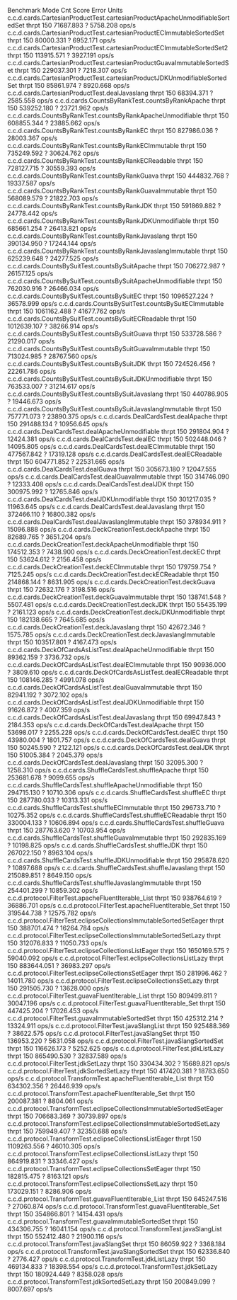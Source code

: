 Benchmark                                                                      Mode  Cnt        Score       Error  Units
c.c.d.cards.CartesianProductTest.cartesianProductApacheUnmodifiableSortedSet  thrpt  150    71687.893 ?  5758.208  ops/s
c.c.d.cards.CartesianProductTest.cartesianProductECImmutableSortedSet         thrpt  150    80000.331 ?  6952.171  ops/s
c.c.d.cards.CartesianProductTest.cartesianProductECImmutableSortedSet2        thrpt  150   113915.571 ?  3927.191  ops/s
c.c.d.cards.CartesianProductTest.cartesianProductGuavaImmutableSortedSet      thrpt  150   229037.301 ?  7218.307  ops/s
c.c.d.cards.CartesianProductTest.cartesianProductJDKUnmodifiableSortedSet     thrpt  150    85861.974 ?  8920.668  ops/s
c.c.d.cards.CartesianProductTest.dealJavaslang                                thrpt  150    68394.371 ?  2585.558  ops/s
c.c.d.cards.CountsByRankTest.countsByRankApache                               thrpt  150   539252.180 ? 23721.962  ops/s
c.c.d.cards.CountsByRankTest.countsByRankApacheUnmodifiable                   thrpt  150   608855.344 ? 23885.662  ops/s
c.c.d.cards.CountsByRankTest.countsByRankEC                                   thrpt  150   827986.036 ? 28003.367  ops/s
c.c.d.cards.CountsByRankTest.countsByRankECImmutable                          thrpt  150   735249.592 ? 30624.762  ops/s
c.c.d.cards.CountsByRankTest.countsByRankECReadable                           thrpt  150   728127.715 ? 30559.393  ops/s
c.c.d.cards.CountsByRankTest.countsByRankGuava                                thrpt  150   444832.768 ? 19337.587  ops/s
c.c.d.cards.CountsByRankTest.countsByRankGuavaImmutable                       thrpt  150   568089.579 ? 21822.703  ops/s
c.c.d.cards.CountsByRankTest.countsByRankJDK                                  thrpt  150   591869.882 ? 24778.442  ops/s
c.c.d.cards.CountsByRankTest.countsByRankJDKUnmodifiable                      thrpt  150   685661.254 ? 26413.821  ops/s
c.c.d.cards.CountsByRankTest.countsByRankJavaslang                            thrpt  150   390134.950 ? 17244.144  ops/s
c.c.d.cards.CountsByRankTest.countsByRankJavaslangImmutable                   thrpt  150   625239.648 ? 24277.525  ops/s
c.c.d.cards.CountsBySuitTest.countsBySuitApache                               thrpt  150   706272.987 ? 26157.125  ops/s
c.c.d.cards.CountsBySuitTest.countsBySuitApacheUnmodifiable                   thrpt  150   762030.916 ? 26466.034  ops/s
c.c.d.cards.CountsBySuitTest.countsBySuitEC                                   thrpt  150  1096527.224 ? 36578.999  ops/s
c.c.d.cards.CountsBySuitTest.countsBySuitECImmutable                          thrpt  150  1061162.488 ? 41677.762  ops/s
c.c.d.cards.CountsBySuitTest.countsBySuitECReadable                           thrpt  150  1012639.107 ? 38266.914  ops/s
c.c.d.cards.CountsBySuitTest.countsBySuitGuava                                thrpt  150   533728.586 ? 21290.017  ops/s
c.c.d.cards.CountsBySuitTest.countsBySuitGuavaImmutable                       thrpt  150   713024.985 ? 28767.560  ops/s
c.c.d.cards.CountsBySuitTest.countsBySuitJDK                                  thrpt  150   724526.456 ? 22261.786  ops/s
c.c.d.cards.CountsBySuitTest.countsBySuitJDKUnmodifiable                      thrpt  150   763533.007 ? 31214.617  ops/s
c.c.d.cards.CountsBySuitTest.countsBySuitJavaslang                            thrpt  150   440786.905 ? 19446.673  ops/s
c.c.d.cards.CountsBySuitTest.countsBySuitJavaslangImmutable                   thrpt  150   757771.073 ? 23890.375  ops/s
c.c.d.cards.DealCardsTest.dealApache                                          thrpt  150   291488.134 ? 10956.645  ops/s
c.c.d.cards.DealCardsTest.dealApacheUnmodifiable                              thrpt  150   291804.904 ? 12424.381  ops/s
c.c.d.cards.DealCardsTest.dealEC                                              thrpt  150   502448.046 ? 14095.805  ops/s
c.c.d.cards.DealCardsTest.dealECImmutable                                     thrpt  150   477567.842 ? 17319.128  ops/s
c.c.d.cards.DealCardsTest.dealECReadable                                      thrpt  150   604771.852 ? 22531.665  ops/s
c.c.d.cards.DealCardsTest.dealGuava                                           thrpt  150   305673.180 ? 12047.555  ops/s
c.c.d.cards.DealCardsTest.dealGuavaImmutable                                  thrpt  150   314746.090 ? 12333.408  ops/s
c.c.d.cards.DealCardsTest.dealJDK                                             thrpt  150   300975.992 ? 12765.846  ops/s
c.c.d.cards.DealCardsTest.dealJDKUnmodifiable                                 thrpt  150   301217.035 ? 11963.645  ops/s
c.c.d.cards.DealCardsTest.dealJavaslang                                       thrpt  150   372466.110 ? 16800.382  ops/s
c.c.d.cards.DealCardsTest.dealJavaslangImmutable                              thrpt  150   378934.911 ? 15096.888  ops/s
c.c.d.cards.DeckCreationTest.deckApache                                       thrpt  150    82689.765 ?  3651.204  ops/s
c.c.d.cards.DeckCreationTest.deckApacheUnmodifiable                           thrpt  150   174512.353 ?  7438.900  ops/s
c.c.d.cards.DeckCreationTest.deckEC                                           thrpt  150    53624.612 ?  2156.458  ops/s
c.c.d.cards.DeckCreationTest.deckECImmutable                                  thrpt  150   179759.754 ?  7125.245  ops/s
c.c.d.cards.DeckCreationTest.deckECReadable                                   thrpt  150   214868.144 ?  8631.905  ops/s
c.c.d.cards.DeckCreationTest.deckGuava                                        thrpt  150    72632.176 ?  3198.516  ops/s
c.c.d.cards.DeckCreationTest.deckGuavaImmutable                               thrpt  150   138741.548 ?  5507.481  ops/s
c.c.d.cards.DeckCreationTest.deckJDK                                          thrpt  150    55435.199 ?  2161.123  ops/s
c.c.d.cards.DeckCreationTest.deckJDKUnmodifiable                              thrpt  150   182138.665 ?  7645.685  ops/s
c.c.d.cards.DeckCreationTest.deckJavaslang                                    thrpt  150    42672.346 ?  1575.785  ops/s
c.c.d.cards.DeckCreationTest.deckJavaslangImmutable                           thrpt  150   103517.801 ?  4167.473  ops/s
c.c.d.cards.DeckOfCardsAsListTest.dealApacheUnmodifiable                      thrpt  150    89362.159 ?  3736.732  ops/s
c.c.d.cards.DeckOfCardsAsListTest.dealECImmutable                             thrpt  150    90936.000 ?  3809.610  ops/s
c.c.d.cards.DeckOfCardsAsListTest.dealECReadable                              thrpt  150   108146.285 ?  4991.078  ops/s
c.c.d.cards.DeckOfCardsAsListTest.dealGuavaImmutable                          thrpt  150    82941.192 ?  3072.102  ops/s
c.c.d.cards.DeckOfCardsAsListTest.dealJDKUnmodifiable                         thrpt  150    91626.872 ?  4007.359  ops/s
c.c.d.cards.DeckOfCardsAsListTest.dealJavaslang                               thrpt  150    69947.843 ?  2184.353  ops/s
c.c.d.cards.DeckOfCardsTest.dealApache                                        thrpt  150    53698.017 ?  2255.228  ops/s
c.c.d.cards.DeckOfCardsTest.dealEC                                            thrpt  150    43980.004 ?  1801.757  ops/s
c.c.d.cards.DeckOfCardsTest.dealGuava                                         thrpt  150    50245.590 ?  2122.121  ops/s
c.c.d.cards.DeckOfCardsTest.dealJDK                                           thrpt  150    51005.384 ?  2045.379  ops/s
c.c.d.cards.DeckOfCardsTest.dealJavaslang                                     thrpt  150    32095.300 ?  1258.310  ops/s
c.c.d.cards.ShuffleCardsTest.shuffleApache                                    thrpt  150   253681.678 ?  9099.655  ops/s
c.c.d.cards.ShuffleCardsTest.shuffleApacheUnmodifiable                        thrpt  150   294715.130 ? 10710.306  ops/s
c.c.d.cards.ShuffleCardsTest.shuffleEC                                        thrpt  150   287780.033 ? 10313.331  ops/s
c.c.d.cards.ShuffleCardsTest.shuffleECImmutable                               thrpt  150   296733.710 ? 10275.352  ops/s
c.c.d.cards.ShuffleCardsTest.shuffleECReadable                                thrpt  150   330004.133 ? 10606.894  ops/s
c.c.d.cards.ShuffleCardsTest.shuffleGuava                                     thrpt  150   287763.620 ? 10703.954  ops/s
c.c.d.cards.ShuffleCardsTest.shuffleGuavaImmutable                            thrpt  150   292835.169 ? 10198.825  ops/s
c.c.d.cards.ShuffleCardsTest.shuffleJDK                                       thrpt  150   267022.150 ?  8963.104  ops/s
c.c.d.cards.ShuffleCardsTest.shuffleJDKUnmodifiable                           thrpt  150   295878.620 ? 10897.688  ops/s
c.c.d.cards.ShuffleCardsTest.shuffleJavaslang                                 thrpt  150   215089.851 ?  8649.150  ops/s
c.c.d.cards.ShuffleCardsTest.shuffleJavaslangImmutable                        thrpt  150   254401.299 ? 10859.302  ops/s
c.c.d.protocol.FilterTest.apacheFluentIterable_List                           thrpt  150   938764.619 ? 36886.701  ops/s
c.c.d.protocol.FilterTest.apacheFluentIterable_Set                            thrpt  150   319544.738 ? 12575.782  ops/s
c.c.d.protocol.FilterTest.eclipseCollectionsImmutableSortedSetEager           thrpt  150   388701.474 ? 16264.784  ops/s
c.c.d.protocol.FilterTest.eclipseCollectionsImmutableSortedSetLazy            thrpt  150   312076.833 ? 11050.733  ops/s
c.c.d.protocol.FilterTest.eclipseCollectionsListEager                         thrpt  150  1650169.575 ? 59040.092  ops/s
c.c.d.protocol.FilterTest.eclipseCollectionsListLazy                          thrpt  150   883644.051 ? 36983.297  ops/s
c.c.d.protocol.FilterTest.eclipseCollectionsSetEager                          thrpt  150   281996.462 ? 14011.780  ops/s
c.c.d.protocol.FilterTest.eclipseCollectionsSetLazy                           thrpt  150   291505.730 ? 13628.000  ops/s
c.c.d.protocol.FilterTest.guavaFluentIterable_List                            thrpt  150   809499.811 ? 30047.196  ops/s
c.c.d.protocol.FilterTest.guavaFluentIterable_Set                             thrpt  150   447425.204 ? 17026.453  ops/s
c.c.d.protocol.FilterTest.guavaImmutableSortedSet                             thrpt  150   425312.214 ? 13324.911  ops/s
c.c.d.protocol.FilterTest.javaSlangList                                       thrpt  150   925488.369 ? 38622.575  ops/s
c.c.d.protocol.FilterTest.javaSlangSet                                        thrpt  150   136953.220 ?  5631.058  ops/s
c.c.d.protocol.FilterTest.javaSlangSortedSet                                  thrpt  150   116626.173 ?  5252.625  ops/s
c.c.d.protocol.FilterTest.jdkListLazy                                         thrpt  150   865490.530 ? 32837.589  ops/s
c.c.d.protocol.FilterTest.jdkSetLazy                                          thrpt  150   330434.302 ? 15689.821  ops/s
c.c.d.protocol.FilterTest.jdkSortedSetLazy                                    thrpt  150   417420.381 ? 18783.650  ops/s
c.c.d.protocol.TransformTest.apacheFluentIterable_List                        thrpt  150   634302.356 ? 26446.939  ops/s
c.c.d.protocol.TransformTest.apacheFluentIterable_Set                         thrpt  150   200087.381 ?  8804.061  ops/s
c.c.d.protocol.TransformTest.eclipseCollectionsImmutableSortedSetEager        thrpt  150   706683.369 ? 30739.897  ops/s
c.c.d.protocol.TransformTest.eclipseCollectionsImmutableSortedSetLazy         thrpt  150   759949.407 ? 32350.688  ops/s
c.c.d.protocol.TransformTest.eclipseCollectionsListEager                      thrpt  150  1109263.556 ? 46010.305  ops/s
c.c.d.protocol.TransformTest.eclipseCollectionsListLazy                       thrpt  150   864919.831 ? 33346.427  ops/s
c.c.d.protocol.TransformTest.eclipseCollectionsSetEager                       thrpt  150   182815.475 ?  8163.121  ops/s
c.c.d.protocol.TransformTest.eclipseCollectionsSetLazy                        thrpt  150   173029.151 ?  8286.906  ops/s
c.c.d.protocol.TransformTest.guavaFluentIterable_List                         thrpt  150   645247.516 ? 27060.874  ops/s
c.c.d.protocol.TransformTest.guavaFluentIterable_Set                          thrpt  150   354866.801 ? 14154.431  ops/s
c.c.d.protocol.TransformTest.guavaImmutableSortedSet                          thrpt  150   434306.755 ? 16041.154  ops/s
c.c.d.protocol.TransformTest.javaSlangList                                    thrpt  150   552412.480 ? 21900.116  ops/s
c.c.d.protocol.TransformTest.javaSlangSet                                     thrpt  150    86059.922 ?  3368.184  ops/s
c.c.d.protocol.TransformTest.javaSlangSortedSet                               thrpt  150    62336.840 ?  2776.427  ops/s
c.c.d.protocol.TransformTest.jdkListLazy                                      thrpt  150   469134.833 ? 18398.554  ops/s
c.c.d.protocol.TransformTest.jdkSetLazy                                       thrpt  150   180924.449 ?  8358.028  ops/s
c.c.d.protocol.TransformTest.jdkSortedSetLazy                                 thrpt  150   200849.099 ?  8007.697  ops/s
